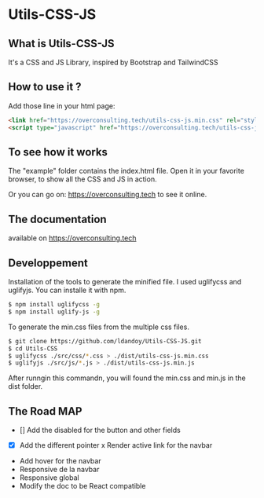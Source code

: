 # Utils-CSS-JS

## What is Utils-CSS-JS

It's a CSS and JS Library, inspired by Bootstrap and TailwindCSS


## How to use it ?

Add those line in your html page:

```html
<link href="https://overconsulting.tech/utils-css-js.min.css" rel="stylesheet" />
<script type="javascript" href="https://overconsulting.tech/utils-css-js.min.js"></script>
```

## To see how it works

The "example" folder contains the index.html file. Open it in your favorite browser, to show all the CSS and JS in action.

Or you can go on: https://overconsulting.tech to see it online.


## The documentation

available on https://overconsulting.tech


## Developpement

Installation of the tools to generate the minified file. I used uglifycss and uglifyjs. You can installe it with npm.

```bash
$ npm install uglifycss -g
$ npm install uglify-js -g
```
To generate the min.css files from the multiple css files.

```bash
$ git clone https://github.com/ldandoy/Utils-CSS-JS.git
$ cd Utils-CSS
$ uglifycss ./src/css/*.css > ./dist/utils-css-js.min.css
$ uglifyjs ./src/js/*.js > ./dist/utils-css-js.min.js
```
After runngin this commandn, you will found the min.css and min.js in the dist folder.

## The Road MAP

- [] Add the disabled for the button and other fields
- [x] Add the different pointer
x Render active link for the navbar
- Add hover for the navbar
- Responsive de la navbar
- Responsive global
- Modify the doc to be React compatible